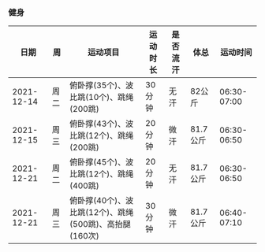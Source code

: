 ### 健身
|日期|周|运动项目|运动时长|是否流汗|体总|运动时间|
|---|---|---|---|---|---|---|
|2021-12-14|周二|俯卧撑(35个)、波比跳(10个)、跳绳(200跳)|30分钟|无汗|82公斤|06:30-07:00|
|2021-12-15|周三|俯卧撑(43个)、波比跳(12个)、跳绳(200跳)|20分钟|微汗|81.7公斤|06:30-06:50|
|2021-12-21|周二|俯卧撑(45个)、波比跳(12个)、跳绳(400跳)|20分钟|无汗|81.7公斤|06:30-06:50|
|2021-12-21|周三|俯卧撑(40个)、波比跳(12个)、跳绳(500跳)、高抬腿(160次)|30分钟|微汗|81.7公斤|06:40-07:10|
